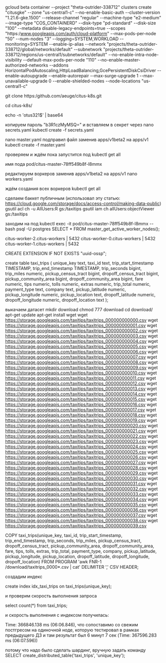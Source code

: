 gcloud beta container --project "theta-outrider-338712" clusters create "citusgke" --zone "us-central1-c" --no-enable-basic-auth --cluster-version "1.21.6-gke.1500" --release-channel "regular" --machine-type "e2-medium" --image-type "COS_CONTAINERD" --disk-type "pd-standard" --disk-size "100" --metadata disable-legacy-endpoints=true --scopes "https:/www.googleapis.com/auth/cloud-platform" --max-pods-per-node "50" --num-nodes "3" --logging=SYSTEM,WORKLOAD --monitoring=SYSTEM --enable-ip-alias --network "projects/theta-outrider-338712/global/networks/default" --subnetwork "projects/theta-outrider-338712/regions/us-central1/subnetworks/default" --no-enable-intra-node-visibility --default-max-pods-per-node "110" --no-enable-master-authorized-networks --addons HorizontalPodAutoscaling,HttpLoadBalancing,GcePersistentDiskCsiDriver --enable-autoupgrade --enable-autorepair --max-surge-upgrade 1 --max-unavailable-upgrade 0 --enable-shielded-nodes --node-locations "us-central1-c"

git clone https:/github.com/aeuge/citus-k8s.git

cd citus-k8s/

echo -n 'otus321$' | base64

копируем пароль  "b3R1czMyMSQ=" и вставляем в секрет через 
nano secrets.yaml
kubectl create -f secrets.yaml

nano master.yaml подправил файл заменив apps/v1beta2  на apps/v1
kubectl create -f master.yaml

проверяем и ждём пока запустится под
kubectl get all

имя пода pod/citus-master-78ff549b8f-l8mmx

редактируем воркеров заменив apps/v1beta2  на apps/v1
nano workers.yaml

ждём создания всех воркеров
kubectl get all

сделаем баккет публичным (использовал эту статью: https://cloud.google.com/storage/docs/access-control/making-data-public)
gsutil acl ch -u AllUsers:R gs:/taxitips
gsutil iam ch allUsers:objectViewer gs:/taxitips

заходим на под
kubectl exec -it pod/citus-master-78ff549b8f-l8mmx -- bash
psql -U postgres
SELECT * FROM master_get_active_worker_nodes(); 

 citus-worker-2.citus-workers |      5432
 citus-worker-0.citus-workers |      5432
 citus-worker-1.citus-workers |      5432


CREATE EXTENSION IF NOT EXISTS "uuid-ossp";

create table taxi_trips (
unique_key text, 
taxi_id text, 
trip_start_timestamp TIMESTAMP, 
trip_end_timestamp TIMESTAMP, 
trip_seconds bigint, 
trip_miles numeric, 
pickup_census_tract bigint, 
dropoff_census_tract bigint, 
pickup_community_area bigint, 
dropoff_community_area bigint, 
fare numeric, 
tips numeric, 
tolls numeric, 
extras numeric, 
trip_total numeric, 
payment_type text, 
company text, 
pickup_latitude numeric, 
pickup_longitude numeric, 
pickup_location text, 
dropoff_latitude numeric, 
dropoff_longitude numeric, 
dropoff_location text
);

выкачаем датасет
mkdir download
chmod 777 download
cd download/
apt-get update
apt-get install wget
wget https://storage.googleapis.com/taxitips/taxitrips_000000000000.csv
wget https://storage.googleapis.com/taxitips/taxitrips_000000000001.csv
wget https://storage.googleapis.com/taxitips/taxitrips_000000000002.csv
wget https://storage.googleapis.com/taxitips/taxitrips_000000000003.csv
wget https://storage.googleapis.com/taxitips/taxitrips_000000000004.csv
wget https://storage.googleapis.com/taxitips/taxitrips_000000000005.csv
wget https://storage.googleapis.com/taxitips/taxitrips_000000000006.csv
wget https://storage.googleapis.com/taxitips/taxitrips_000000000007.csv
wget https://storage.googleapis.com/taxitips/taxitrips_000000000008.csv
wget https://storage.googleapis.com/taxitips/taxitrips_000000000009.csv
wget https://storage.googleapis.com/taxitips/taxitrips_000000000010.csv
wget https://storage.googleapis.com/taxitips/taxitrips_000000000011.csv
wget https://storage.googleapis.com/taxitips/taxitrips_000000000012.csv
wget https://storage.googleapis.com/taxitips/taxitrips_000000000013.csv
wget https://storage.googleapis.com/taxitips/taxitrips_000000000014.csv
wget https://storage.googleapis.com/taxitips/taxitrips_000000000015.csv
wget https://storage.googleapis.com/taxitips/taxitrips_000000000016.csv
wget https://storage.googleapis.com/taxitips/taxitrips_000000000017.csv
wget https://storage.googleapis.com/taxitips/taxitrips_000000000018.csv
wget https://storage.googleapis.com/taxitips/taxitrips_000000000019.csv
wget https://storage.googleapis.com/taxitips/taxitrips_000000000020.csv
wget https://storage.googleapis.com/taxitips/taxitrips_000000000021.csv
wget https://storage.googleapis.com/taxitips/taxitrips_000000000022.csv
wget https://storage.googleapis.com/taxitips/taxitrips_000000000023.csv
wget https://storage.googleapis.com/taxitips/taxitrips_000000000024.csv
wget https://storage.googleapis.com/taxitips/taxitrips_000000000025.csv
wget https://storage.googleapis.com/taxitips/taxitrips_000000000026.csv
wget https://storage.googleapis.com/taxitips/taxitrips_000000000027.csv
wget https://storage.googleapis.com/taxitips/taxitrips_000000000028.csv
wget https://storage.googleapis.com/taxitips/taxitrips_000000000029.csv
wget https://storage.googleapis.com/taxitips/taxitrips_000000000030.csv
wget https://storage.googleapis.com/taxitips/taxitrips_000000000031.csv
wget https://storage.googleapis.com/taxitips/taxitrips_000000000032.csv
wget https://storage.googleapis.com/taxitips/taxitrips_000000000033.csv
wget https://storage.googleapis.com/taxitips/taxitrips_000000000034.csv
wget https://storage.googleapis.com/taxitips/taxitrips_000000000035.csv
wget https://storage.googleapis.com/taxitips/taxitrips_000000000036.csv
wget https://storage.googleapis.com/taxitips/taxitrips_000000000037.csv
wget https://storage.googleapis.com/taxitips/taxitrips_000000000038.csv
wget https://storage.googleapis.com/taxitips/taxitrips_000000000039.csv



COPY taxi_trips(unique_key, 
taxi_id, 
trip_start_timestamp, 
trip_end_timestamp, 
trip_seconds, 
trip_miles, 
pickup_census_tract, 
dropoff_census_tract, 
pickup_community_area, 
dropoff_community_area, 
fare, 
tips, 
tolls, 
extras, 
trip_total, 
payment_type, 
company, 
pickup_latitude, 
pickup_longitude, 
pickup_location, 
dropoff_latitude, 
dropoff_longitude, 
dropoff_location)
FROM PROGRAM 'awk FNR-1 /download/taxitrips_0000*.csv | cat' DELIMITER ',' CSV HEADER;



создадим индекс

create index idx_taxi_trips on taxi_trips(unique_key);

и проверим скорость выполнения запроса

select count(*) from taxi_trips;

и скорость выполнения с индексом получилась:

Time: 366846.138 ms (06:06.846), что сопоставимо со свежим постгресом на одиночной ноде, которую тестировал в рамках предыдущего ДЗ и там результат был  6 минут 7 сек (Time: 367596.283 ms (06:07.596))

потому что надо было сделать шардинг, вручную задать команду SELECT create_distributed_table('taxi_trips', 'unique_key');
